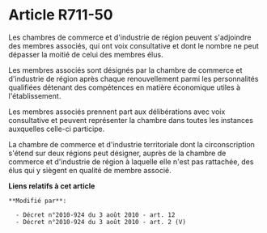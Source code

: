 # Article R711-50

Les       chambres de commerce et d'industrie de région peuvent s'adjoindre des membres associés, qui ont voix consultative
et dont le nombre ne peut dépasser la moitié de celui des membres élus. 

Les membres associés sont désignés par la chambre de commerce et d'industrie de région après chaque renouvellement parmi les
personnalités qualifiées détenant des compétences en matière économique utiles à l'établissement. 

Les membres associés prennent part aux délibérations avec voix consultative et peuvent représenter la chambre dans toutes les
instances auxquelles celle-ci participe. 

La chambre de commerce et d'industrie territoriale dont la circonscription s'étend sur deux régions peut désigner, auprès de
la chambre de commerce et d'industrie de région à laquelle elle n'est pas rattachée, des élus qui y siègent en qualité de
membre associé.

**Liens relatifs à cet article**

	**Modifié par**:

	  - Décret n°2010-924 du 3 août 2010 - art. 12
	  - Décret n°2010-924 du 3 août 2010 - art. 2 (V)
